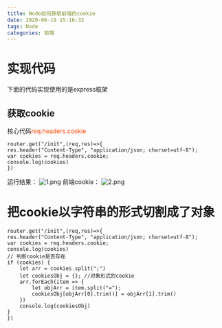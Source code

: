 ```yaml
---
title: Node如何获取前端的cookie
date: 2020-06-19 15:16:32
tags: Node
categories: 前端
---
```

# 实现代码
下面的代码实现使用的是express框架
## 获取cookie
核心代码<font color="#f40">req.headers.cookie</font>
```
router.get("/init",(req,res)=>{
res.header("Content-Type", "application/json; charset=utf-8");
var cookies = req.headers.cookie;
console.log(cookies)
})
```
<!-- more -->
运行结果：
![1.png](1.png)
前端cookie：
![2.png](2.png)

# 把cookie以字符串的形式切割成了对象
```
router.get("/init",(req,res)=>{
res.header("Content-Type", "application/json; charset=utf-8");
var cookies = req.headers.cookie;
console.log(cookies)
// 判断cookie是否存在
if (cookies) {
    let arr = cookies.split(";")
    let cookiesObj = {}; //对象形式的cookie
    arr.forEach(item => {
        let objArr = item.split("=");
        cookiesObj[objArr[0].trim()] = objArr[1].trim()
    })
    console.log(cookiesObj)
}
})
```